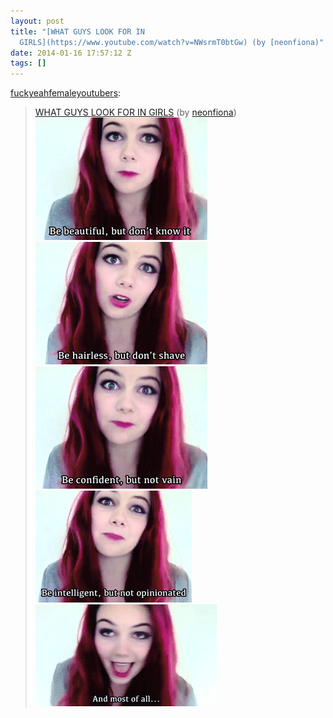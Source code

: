 ```yaml
---
layout: post
title: "[WHAT GUYS LOOK FOR IN
  GIRLS](https://www.youtube.com/watch?v=NWsrmT0btGw) (by [neonfiona)"
date: 2014-01-16 17:57:12 Z
tags: []
---
```

[fuckyeahfemaleyoutubers](https://fuckyeahfemaleyoutubers.tumblr.com/post/72780648213):

> [WHAT GUYS LOOK FOR IN GIRLS](https://www.youtube.com/watch?v=NWsrmT0btGw) (by [neonfiona](https://www.youtube.com/user/neonfiona))
![](/media/2014/01/73526137378_0.gif)
![](/media/2014/01/73526137378_1.gif)
![](/media/2014/01/73526137378_2.gif)
![](/media/2014/01/73526137378_3.gif)
![](/media/2014/01/73526137378_4.gif)
